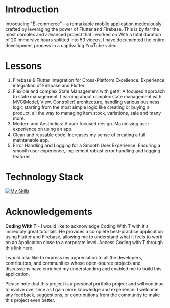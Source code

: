 
# Introduction

Introducing "E-commerce" - a remarkable mobile application meticulously crafted by leveraging the power of Flutter and Firebase. This is by far the most complex and advanced project that i worked on
With a total duration of 20 immersive hours splitted into 53 videos, I have documented the entire development process in a captivating YouTube video.

# Lessons

1. Firebase & Flutter Integration for Cross-Platform Excellence: Experience integration of Firebase and Flutter
2. Flexible and complex State Management with getX: A focused approach to state management. Learning about complex state management with MVC(Model, View, Controller) architecture, handling various business logic starting from the most simple logic like creating or buying a product, all the way to managing item stock, variations, sale and many more.
3. Modern and Aesthetics: A user focused design. Maximizing user experience on using an app.
4. Clean and reusable code: Increases my sense of creating a full maintanable app.
5. Error Handling and Logging for a Smooth User Experience: Ensuring a smooth user experience, implement robust error handling and logging features.

# Technology Stack

[![My Skills](https://skillicons.dev/icons?i=flutter,firebase)](https://skillicons.dev)
  
# Acknowledgements

**Coding With T** - I would like to acknowledge Coding With T with it's incredibly great tutorials. He provides a complete best-practice application using Flutter and Firebase, allowing me to understand what it feels to work on an Application close to a corporate level. Access Coding with T through  [this](https://www.youtube.com/@CodingwithT) link here.

I would also like to express my appreciation to all the developers, contributors, and communities whose open-source projects and discussions have enriched my understanding and enabled me to build this application.

Please note that this project is a personal portfolio project and will continue to evolve over time as I gain more knowledge and experience. I welcome any feedback, suggestions, or contributions from the community to make this project even better.


